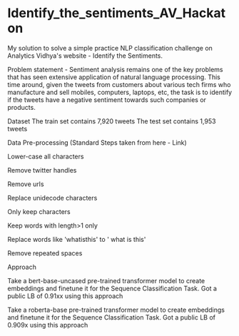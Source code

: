 # Identify_the_sentiments_AV_Hackaton

My solution to solve a simple practice NLP classification challenge on Analytics Vidhya's website - Identify the Sentiments.

Problem statement -
Sentiment analysis remains one of the key problems that has seen extensive application of natural language processing. This time around, given the tweets from customers about various tech firms who manufacture and sell mobiles, computers, laptops, etc, the task is to identify if the tweets have a negative sentiment towards such companies or products.

Dataset
The train set contains 7,920 tweets The test set contains 1,953 tweets

Data Pre-processing
(Standard Steps taken from here - Link)

Lower-case all characters

Remove twitter handles

Remove urls

Replace unidecode characters

Only keep characters

Keep words with length>1 only

Replace words like 'whatisthis' to ' what is this'

Remove repeated spaces

Approach

Take a bert-base-uncased pre-trained transformer model to create embeddings and finetune it for the Sequence Classification Task.
Got a public LB of 0.91xx using this approach


Take a roberta-base pre-trained transformer model to create embeddings and finetune it for the Sequence Classification Task.
Got a public LB of 0.909x using this approach
